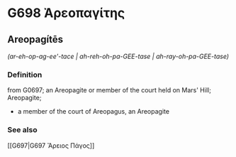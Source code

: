 # G698 Ἀρεοπαγίτης

## Areopagítēs

_(ar-eh-op-ag-ee'-tace | ah-reh-oh-pa-GEE-tase | ah-ray-oh-pa-GEE-tase)_

### Definition

from G0697; an Areopagite or member of the court held on Mars' Hill; Areopagite; 

- a member of the court of Areopagus, an Areopagite

### See also

[[G697|G697 Ἄρειος Πάγος]]
